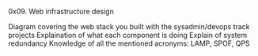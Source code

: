 0x09. Web infrastructure design

Diagram covering the web stack you built with the sysadmin/devops track projects
Explaination of what each component is doing
Explain of system redundancy
Knowledge of all the mentioned acronyms: LAMP, SPOF, QPS
